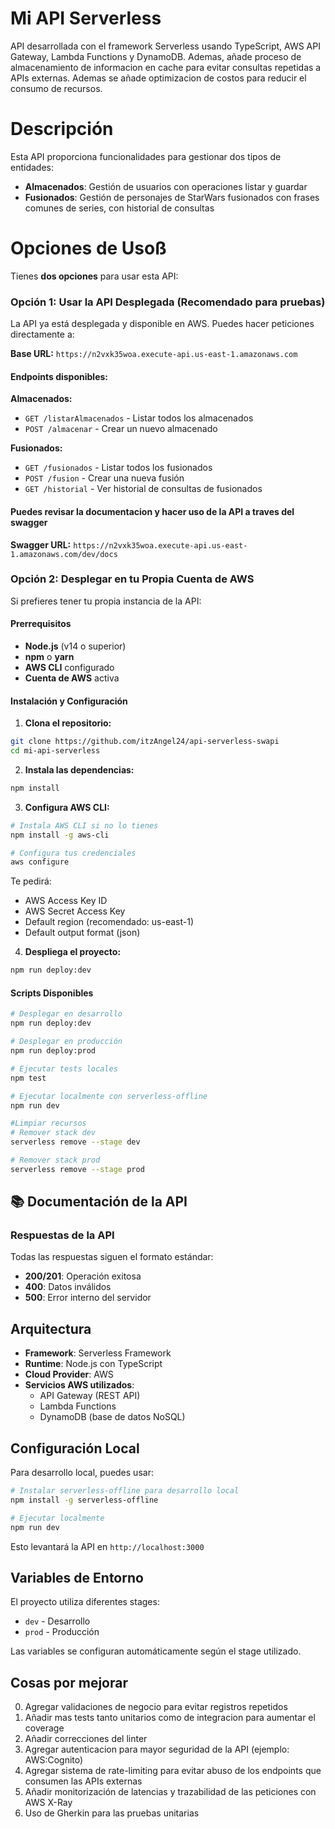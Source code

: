 # Mi API Serverless

API desarrollada con el framework Serverless usando TypeScript, AWS API Gateway, Lambda Functions y DynamoDB. Ademas, añade proceso de almacenamiento de informacion en cache para evitar consultas repetidas a APIs externas. Ademas se añade optimizacion de costos para reducir el consumo de recursos.

# Descripción

Esta API proporciona funcionalidades para gestionar dos tipos de entidades:
- **Almacenados**: Gestión de usuarios con operaciones listar y guardar
- **Fusionados**: Gestión de personajes de StarWars fusionados con frases comunes de series, con historial de consultas

# Opciones de Usoß

Tienes **dos opciones** para usar esta API:

### Opción 1: Usar la API Desplegada (Recomendado para pruebas)

La API ya está desplegada y disponible en AWS. Puedes hacer peticiones directamente a:

**Base URL:** `https://n2vxk35woa.execute-api.us-east-1.amazonaws.com`

#### Endpoints disponibles:

**Almacenados:**
- `GET /listarAlmacenados` - Listar todos los almacenados
- `POST /almacenar` - Crear un nuevo almacenado

**Fusionados:**
- `GET /fusionados` - Listar todos los fusionados
- `POST /fusion` - Crear una nueva fusión
- `GET /historial` - Ver historial de consultas de fusionados

#### Puedes revisar la documentacion y hacer uso de la API a traves del swagger

**Swagger URL:** `https://n2vxk35woa.execute-api.us-east-1.amazonaws.com/dev/docs`

### Opción 2: Desplegar en tu Propia Cuenta de AWS

Si prefieres tener tu propia instancia de la API:

#### Prerrequisitos

- **Node.js** (v14 o superior)
- **npm** o **yarn**
- **AWS CLI** configurado
- **Cuenta de AWS** activa

#### Instalación y Configuración

1. **Clona el repositorio:**
```bash
git clone https://github.com/itzAngel24/api-serverless-swapi
cd mi-api-serverless
```

2. **Instala las dependencias:**
```bash
npm install
```

3. **Configura AWS CLI:**
```bash
# Instala AWS CLI si no lo tienes
npm install -g aws-cli

# Configura tus credenciales
aws configure
```

Te pedirá:
- AWS Access Key ID
- AWS Secret Access Key
- Default region (recomendado: us-east-1)
- Default output format (json)

4. **Despliega el proyecto:**
```bash
npm run deploy:dev
```

#### Scripts Disponibles

```bash
# Desplegar en desarrollo
npm run deploy:dev

# Desplegar en producción
npm run deploy:prod

# Ejecutar tests locales
npm test

# Ejecutar localmente con serverless-offline
npm run dev

#Limpiar recursos
# Remover stack dev
serverless remove --stage dev

# Remover stack prod
serverless remove --stage prod
```

## 📚 Documentación de la API

### Respuestas de la API

Todas las respuestas siguen el formato estándar:
- **200/201**: Operación exitosa
- **400**: Datos inválidos
- **500**: Error interno del servidor


## Arquitectura

- **Framework**: Serverless Framework
- **Runtime**: Node.js con TypeScript
- **Cloud Provider**: AWS
- **Servicios AWS utilizados**:
  - API Gateway (REST API)
  - Lambda Functions
  - DynamoDB (base de datos NoSQL)

## Configuración Local

Para desarrollo local, puedes usar:

```bash
# Instalar serverless-offline para desarrollo local
npm install -g serverless-offline

# Ejecutar localmente
npm run dev
```

Esto levantará la API en `http://localhost:3000`

## Variables de Entorno

El proyecto utiliza diferentes stages:
- `dev` - Desarrollo
- `prod` - Producción

Las variables se configuran automáticamente según el stage utilizado.

## Cosas por mejorar
0. Agregar validaciones de negocio para evitar registros repetidos
1. Añadir mas tests tanto unitarios como de integracion para aumentar el coverage
2. Añadir correcciones del linter
3. Agregar autenticacion para mayor seguridad de la API (ejemplo: AWS:Cognito)
4. Agregar sistema de rate-limiting para evitar abuso de los endpoints que consumen las
APIs externas
5. Añadir monitorización de latencias y trazabilidad de las peticiones con AWS X-Ray
6. Uso de Gherkin para las pruebas unitarias
